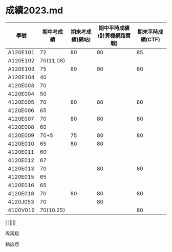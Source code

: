 # 成績2023.md
| 學號 | 期中考成績 | 期末考成績(網站) | 期中平時成績(計算機網路實戰) | 期末平時成績(CTF) |
| ---- |  ---- |  ---- |  ---- |  ---- |  
|A120E101 |72|80|80|85|
|A120E102|70(11.08)||||
|A120E103 |75|80|80|80|
|A120E104| 40||||
|4120E003|70||||
|4120E004 |50||||
|4120E005 |70|80|80|80|
|4120E006 |65||||
|4120E007 |70|80|80|80|
|4120E008 |60||||
|4120E009  |70+5|75|80|80|
|4120E010 | 65|80|80||
|4120E011 |60||||
|4120E012 |67||||
|4120E013 |70||80|80|
|4120E015 |65||||
|4120E016 | 65||||
|4120E018 |70|80|80|80|
|4120J053 |70||80||
|4100V016 |70(10.25)|||80|









| |||||

周寓翔


粘詠翔



